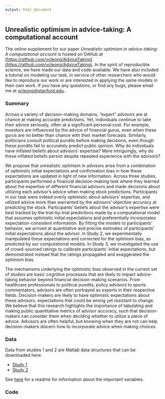 ```yaml
---
output: html_document
---
```

## Unrealistic optimism in advice-taking: A computational account 
The online supplement for our paper <i> Unrealistic optimism in advice-taking: A computational account </i> is hosted on GitHub at [https://github.com/ycleong/AdviceTaking](https://github.com/ycleong/AdviceTaking). In the spirit of reproducible science, we have made our data and code available. We have also included a tutorial on modeling our task, in service of other researchers who would like to reproduce our work or are interested in applying the same models in their own work. If you have any questions, or find any bugs, please email me at ycleong@stanford.edu.

### Summary
Across a variety of decision-making domains, “expert” advisors are at chance at making accurate predictions. Yet, individuals continue to take their advice seriously, often at a significant personal cost. For example, investors are influenced by the advice of financial gurus, even when these gurus are no better than chance with their market forecasts. Similarly, politicians consult political pundits before making decisions, even though these pundits fail to accurately predict public opinion. Why do individuals have inflated beliefs about advisors’ expertise? More intriguingly, why do these inflated beliefs persist despite repeated experience with the advisors?

We propose that unrealistic optimism in advisors arise from a combination of optimistic initial expectations and confirmation bias in how these expectations are updated in light of new information. Across three studies, participants performed a financial decision-making task where they learned about the expertise of different financial advisors and made decisions about utilizing each advisor’s advice when making stock predictions. Participants in our task were indeed overly optimistic about advisors’ expertise, and utilized advice more than warranted by the advisors’ objective accuracy at predicting the stock. Participants’ beliefs about the advisor’s expertise were best tracked by the trial-by-trial predictions made by a computational model that assumes optimistic initial expectations and preferentially incorporates expectation-consistent information. By fitting the models to participants’ behavior, we arrived at quantitative and precise estimates of participants’ initial expectations about the advisor. In Study 2, we experimentally manipulated these expectations and corrected for the optimism bias, as predicted by our computational models. In Study 3, we investigated the use of crowd-sourced ratings to calibrate participants’ initial expectations, but demonstrated instead that the ratings propagated and exaggerated the optimism bias.

The mechanisms underlying the optimistic bias observed in the current set of studies are basic cognitive processes that are likely to impact advice-taking behavior beyond financial decision-making scenarios. From healthcare professionals to political pundits, policy advisors to sports commentators, advisors are often portrayed as experts in their respective fields. Decision-makers are likely to have optimistic expectations about these advisors, expectations that could be wrong yet resistant to change. We believe that this research highlights the importance of tabulating and making public quantitative metrics of advisor accuracy, such that decision-makers can consider them when deciding whether to utilize a piece of advice. Advisors are often helpful, but knowing when they are not can help decision-makers discern how to incorporate advice when making choices.

### Data
Data from studies 1 and 2 are Matlab data structures that can be downloaded here:  

  - [Study 1](data/AllData.mat) 
  - [Study 2](data/AllData_Expt2.mat)

See [here](data/readme_expt1_2.md) for a readme for information about the important variables. 







### Code
